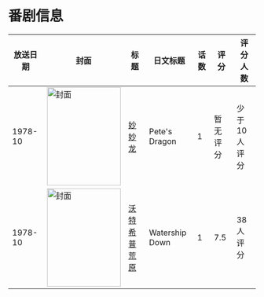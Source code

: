 # 番剧信息

|放送日期|封面|标题|日文标题|话数|评分|评分人数|
|---|---|---|---|---|---|---|
|1978-10|<img src="//lain.bgm.tv/pic/cover/c/d6/c5/112501_kdV6u.jpg" alt="封面" style="width:150px;height:200px;object-fit:cover;">|[妙妙龙](https://bangumi.tv/subject/112501)|Pete's Dragon|1|暂无评分|少于10人评分|
|1978-10|<img src="//lain.bgm.tv/pic/cover/c/3d/62/109609_rdsuK.jpg" alt="封面" style="width:150px;height:200px;object-fit:cover;">|[沃特希普荒原](https://bangumi.tv/subject/109609)|Watership Down|1|7.5|38人评分|
